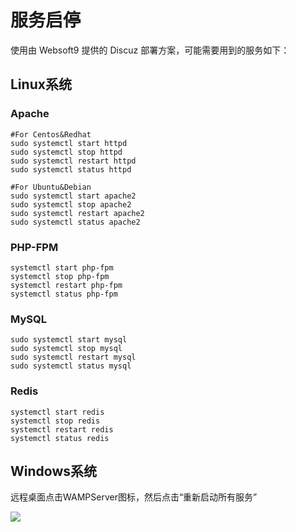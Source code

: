 # 服务启停

使用由 Websoft9 提供的 Discuz 部署方案，可能需要用到的服务如下：

## Linux系统

### Apache

```shell
#For Centos&Redhat
sudo systemctl start httpd
sudo systemctl stop httpd
sudo systemctl restart httpd
sudo systemctl status httpd

#For Ubuntu&Debian
sudo systemctl start apache2
sudo systemctl stop apache2
sudo systemctl restart apache2
sudo systemctl status apache2
```

### PHP-FPM
```shell
systemctl start php-fpm
systemctl stop php-fpm
systemctl restart php-fpm
systemctl status php-fpm
```

### MySQL

```shell
sudo systemctl start mysql
sudo systemctl stop mysql
sudo systemctl restart mysql
sudo systemctl status mysql
```

### Redis

```shell
systemctl start redis
systemctl stop redis
systemctl restart redis
systemctl status redis
```

## Windows系统

远程桌面点击WAMPServer图标，然后点击“重新启动所有服务”

![](https://libs.websoft9.com/Websoft9/DocsPicture/zh/wampserver/wampserver-clicks-websoft9.png)